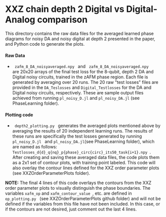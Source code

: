 # XXZ chain depth 2 Digital vs Digital-Analog comparison

This directory contains the raw data files for the averaged learned phase diagrams for noisy DA and noisy digital at depth 2 presented in the paper, and Python code to generate the plots.


#### Raw Data
<ul>
  <li>  <code> zafm_8_DA_noisyaveraged.npy </code> and <code> zafm_8_DA_noisyaveraged.npy </code>  </li> are 20x20 arrays of the final test loss for the 8-qubit, depth 2 DA and Digital noisy circuits, trained in the zAFM phase region.  Each file is generated by averaging over 20 runs.  The 20 raw "test losses" files are provided in the <code>DA_Teslosses</code> and <code>Digital_Testlosses</code> for the DA and Digital noisy circuits, respectively.  These are sample output files achieved from running <code>pl_noisy_D.jl</code> and <code>pl_noisy_DA.jl</code> (see PhaseLearning folder).
  
</ul>

#### Plotting code
  <ul>
    <li><code> depth2_plotting.py </code> generates the averaged plots mentioned above by averaging the results of 20 independent learning runs.  The results of these runs are specifically the test losses generated by running <code> pl_noisy_D.jl </code> and <code>pl_noisy_DA.jl</code>(see PhaseLearning folder), which are named as follows: <code>Testlosses_d{d}_q{nq}_p{phase}_circ{circ}_its50_task{i+1}.npy </code>.<br />
After creating and saving these averaged data files, the code plots them as a 2x1 set of contour plots, with training point labeled.  This code will also overlay the contour lines defined for the XXZ order parameter plots (see XXZOrderParameterPlots folder).
       </li>
    
  </ul>

 **NOTE:** The final 4 lines of this code overlays the contours from the XXZ order parameter plots to visually distinguish the phase boundaries.  The variables <code>xafm_op</code> and <code>xafm_contour_value </code>, etc. are defined in <code>op_plotting.py </code> (see XXZOrderParameterPlots github folder) and will not be defined if the variables from this file have not been included.  In this case, or if the contours are not desired, just comment out the last 4 lines.
